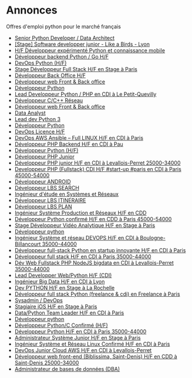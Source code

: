 # Annonces

Offres d'emploi python pour le marché français

* [Senior Python Developer / Data Architect](http://www.afpy.org/jobs/developpeur-python-experimente-data-wizard "Senior Python Developer / Data Architect")
* [[Stage] Software developper junior - Like a Birds - Lyon](http://www.afpy.org/jobs/stage-software-developper-junior-like-a-birds-lyon "[Stage] Software developper junior - Like a Birds - Lyon")
* [H/F Développeur expérimenté Python et connaissance mobile](http://www.afpy.org/jobs/h-f-developpeur-experimente-python-et-connaissance-mobile "H/F Développeur expérimenté Python et connaissance mobile")
* [Développeur backend Python / Go H/F](http://www.afpy.org/jobs/developpeur-backend-python-go-h-f "Développeur backend Python / Go H/F")
* [DevOps Python (H/F)](http://www.afpy.org/jobs/devops-python-h-f "DevOps Python (H/F)")
* [Stage Développeur Full Stack H/F en Stage à Paris](https://remixjobs.com/emploi/Developpement/Stage-Developpeur-Full-Stack-H-F/34315 "Stage Développeur Full Stack H/F en Stage à Paris")
* [Développeur Back Office H/F](https://www.linuxjobs.fr/jobs/279/developpeur-back-office-h-f-au-kisio-digital "Développeur Back Office H/F")
* [Développeur web Front & Back office](http://www.afpy.org/jobs/developpeur-web-front-back-office "Développeur web Front & Back office")
* [Développeur Python](http://www.afpy.org/jobs/developpeur-python-7 "Développeur Python")
* [Lead Developpeur Python / PHP en CDI à Le Petit-Quevilly](https://remixjobs.com/emploi/Developpement/Lead-Developpeur-Python-PHP/34396 "Lead Developpeur Python / PHP en CDI à Le Petit-Quevilly")
* [Développeur C/C++ Réseau](https://www.linuxjobs.fr/jobs/273/developpeur-c-c-reseau-au-nexa-technologies "Développeur C/C++ Réseau")
* [Développeur web Front & Back office](https://www.linuxjobs.fr/jobs/277/developpeur-web-front-back-office-au-nexa-technologies "Développeur web Front & Back office")
* [Data Analyst](https://www.linuxjobs.fr/jobs/276/data-analyst-au-nexa-technologies "Data Analyst")
* [Lead dev Python 3](https://www.linuxjobs.fr/jobs/274/lead-dev-python-3-au-nexa-technologies "Lead dev Python 3")
* [Développeur Python](https://www.linuxjobs.fr/jobs/275/developpeur-python-au-nexa-technologies "Développeur Python")
* [DevOps Licence H/F](https://www.linuxjobs.fr/jobs/271/devops-licence-h-f-au-oodrive "DevOps Licence H/F")
* [DevOps AWS Ansible – Full LINUX H/F en CDI à Paris](https://remixjobs.com/emploi/Autres/DevOps-AWS-Ansible-Full-LINUX-H-F/34346 "DevOps AWS Ansible – Full LINUX H/F en CDI à Paris")
* [Développeur PHP Backend H/F en CDI à Pau](https://remixjobs.com/emploi/Developpement/Developpeur-PHP-Backend-H-F/34326 "Développeur PHP Backend H/F en CDI à Pau")
* [Développeur Python (H/F)](https://www.linuxjobs.fr/jobs/268/developpeur-python-h-f-au-utb "Développeur Python (H/F)")
* [Développeur PHP Junior](https://www.linuxjobs.fr/jobs/270/developpeur-php-junior-au-adventure-conseil "Développeur PHP Junior")
* [Développeur PHP junior H/F en CDI à Levallois-Perret 25000-34000](https://remixjobs.com/emploi/Developpement/Developpeur-PHP-junior-H-F/34328 "Développeur PHP junior H/F en CDI à Levallois-Perret 25000-34000")
* [Developpeur PHP (Fullstack)  CDI H/F #start-up #paris en CDI à Paris 45000-54000](https://remixjobs.com/emploi/Developpement/Developpeur-PHP-Fullstack-CDI-H-F-start-up-paris/34321 "Developpeur PHP (Fullstack)  CDI H/F #start-up #paris en CDI à Paris 45000-54000")
* [Développeur ANDROID](https://www.linuxjobs.fr/jobs/265/developpeur-android-au-mappy "Développeur ANDROID")
* [Développeur LBS SEARCH](https://www.linuxjobs.fr/jobs/261/developpeur-lbs-search-au-mappy "Développeur LBS SEARCH")
* [Ingénieur d'étude en Systèmes et Réseaux](https://www.linuxjobs.fr/jobs/248/ingenieur-d-etude-en-systemes-et-reseaux-au-universite-paris-8 "Ingénieur d'étude en Systèmes et Réseaux")
* [Développeur LBS ITINERAIRE](https://www.linuxjobs.fr/jobs/263/developpeur-lbs-itineraire-au-mappy "Développeur LBS ITINERAIRE")
* [Développeur LBS PLAN](https://www.linuxjobs.fr/jobs/262/developpeur-lbs-plan-au-mappy "Développeur LBS PLAN")
* [Ingénieur Système Production et Réseaux H/F en CDD](https://remixjobs.com/emploi/Reseau/Ingenieur-Systeme-Production-et-Reseaux-H-F/33994 "Ingénieur Système Production et Réseaux H/F en CDD")
* [Développeur Python confirmé H/F en CDD à Paris 45000-54000](https://remixjobs.com/emploi/Developpement/Developpeur-Python-confirme-H-F/33926 "Développeur Python confirmé H/F en CDD à Paris 45000-54000")
* [Stage Développeur Vidéo Analytique H/F en Stage à Paris](https://remixjobs.com/emploi/Developpement/Stage-Developpeur-Video-Analytique-H-F/34284 "Stage Développeur Vidéo Analytique H/F en Stage à Paris")
* [Développeur python](http://fr.lolix.org//search/offre/offre.php?id=21036 "Développeur python")
* [Ingénieur Système et réseau DEVOPS H/F en CDI à Boulogne-Billancourt 35000-44000](https://remixjobs.com/emploi/Reseau/Ingenieur-Systeme-et-reseau-DEVOPS-H-F/34260 "Ingénieur Système et réseau DEVOPS H/F en CDI à Boulogne-Billancourt 35000-44000")
* [Développeur full-stack Python en startup innovante H/F en CDI à Paris](https://remixjobs.com/emploi/Developpement/Developpeur-full-stack-Python-en-startup-innovante-H-F/34254 "Développeur full-stack Python en startup innovante H/F en CDI à Paris")
* [Développeur full stack H/F en CDI à Paris 35000-44000](https://remixjobs.com/emploi/Developpement/Developpeur-full-stack-H-F/33618 "Développeur full stack H/F en CDI à Paris 35000-44000")
* [Dév Web Fullstack  PHP NodeJS bigdata en CDI à Levallois-Perret 35000-44000](https://remixjobs.com/emploi/Developpement/Dev-Web-Fullstack-PHP-NodeJS-bigdata/33591 "Dév Web Fullstack  PHP NodeJS bigdata en CDI à Levallois-Perret 35000-44000")
* [Lead Developper Web/Python H/F (CDI)](http://www.afpy.org/jobs/lead-developper-web-python-h-f-cdi "Lead Developper Web/Python H/F (CDI)")
* [Ingénieur Big Data H/F en CDI à Lyon](https://remixjobs.com/emploi/Autres/Ingenieur-Big-Data-H-F/34245 "Ingénieur Big Data H/F en CDI à Lyon")
* [Dev PYTHON H/F en Stage à La Rochelle](https://remixjobs.com/emploi/Developpement/Dev-PYTHON-H-F/34215 "Dev PYTHON H/F en Stage à La Rochelle")
* [Développeur full stack Python (freelance & cdi) en Freelance à Paris](https://remixjobs.com/emploi/Developpement/Developpeur-full-stack-Python-freelance-cdi-/34017 "Développeur full stack Python (freelance & cdi) en Freelance à Paris")
* [Sysadmin / DevOps](https://www.linuxjobs.fr/jobs/233/sysadmin-devops-au-qualtera "Sysadmin / DevOps")
* [Stagiaire iOS H/F en Stage à Paris](https://remixjobs.com/emploi/Developpement/Stagiaire-iOS-H-F/34196 "Stagiaire iOS H/F en Stage à Paris")
* [Data/Python Team Leader H/F en CDI à Paris](https://remixjobs.com/emploi/Developpement/Data-Python-Team-Leader-H-F/34191 "Data/Python Team Leader H/F en CDI à Paris")
* [Développeur python](http://fr.lolix.org//search/offre/offre.php?id=21018 "Développeur python")
* [Développeur Python/C Confirmé (H/F)](http://www.afpy.org/jobs/developpeur-python-c-confirme-h-f "Développeur Python/C Confirmé (H/F)")
* [Développeur Python H/F en CDI à Paris 35000-44000](https://remixjobs.com/emploi/Developpement/Developpeur-Python-H-F/34152 "Développeur Python H/F en CDI à Paris 35000-44000")
* [Administrateur Système Junior H/F en Stage à Paris](https://remixjobs.com/emploi/Reseau/Administrateur-Systeme-Junior-H-F/33397 "Administrateur Système Junior H/F en Stage à Paris")
* [Ingénieur Système et Réseau Linux Confirmé H/F en CDI à Paris](https://remixjobs.com/emploi/Reseau/Ingenieur-Systeme-et-Reseau-Linux-Confirme-H-F/34128 "Ingénieur Système et Réseau Linux Confirmé H/F en CDI à Paris")
* [DevOps Junior Cloud AWS H/F en CDI à Levallois-Perret](https://remixjobs.com/emploi/Reseau/DevOps-Junior-Cloud-AWS-H-F/34121 "DevOps Junior Cloud AWS H/F en CDI à Levallois-Perret")
* [Développeur web front-end (Biblissima, Saint-Denis) H/F en CDD à Saint-Denis 25000-34000](https://remixjobs.com/emploi/Developpement/Developpeur-web-front-end-Biblissima-Saint-Denis-H-F/34099 "Développeur web front-end (Biblissima, Saint-Denis) H/F en CDD à Saint-Denis 25000-34000")
* [Administrateur de bases de données (DBA)](https://www.linuxjobs.fr/jobs/230/administrateur-de-bases-de-donnees-dba-au-dalibo "Administrateur de bases de données (DBA)")

